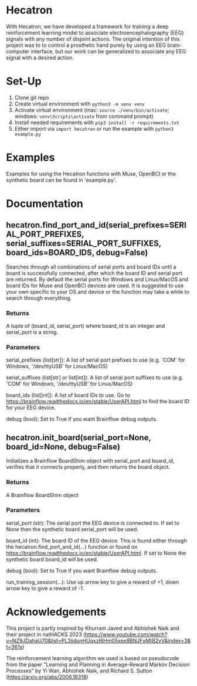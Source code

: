 # Hecatron
With Hecatron, we have developed a framework for training a deep reinforcement learning model to associate electroencephalography (EEG) signals with any number of disjoint actions. The original intention of this project was to to control a prosthetic hand purely by using an EEG brain-computer interface, but our work can be generalized to associate any EEG signal with a desired action.

# Set-Up
1. Clone git repo
2. Create virtual environment with ```python3 -m venv venv```
3. Activate virtual environment (mac: ```source ./venv/bin/activate```; windows: ```venv\Scripts\activate``` from command prompt)
4. Install needed requirements with ```pip3 install -r requirements.txt```
5. Either import via ```import hecatron``` or run the example with ```python3 example.py```

# Examples 
Examples for using the Hecatron functions with Muse, OpenBCI or the synthetic board can be found in 'example.py'.

# Documentation
## hecatron.find_port_and_id(serial_prefixes=SERIAL_PORT_PREFIXES, serial_suffixes=SERIAL_PORT_SUFFIXES, board_ids=BOARD_IDS, debug=False)
Searches through all combinations of serial ports and board IDs until a board is successfully connected, after which the board ID and serial port are returned. By default the serial ports for Windows and Linux/MacOS and board IDs for Muse and OpenBCI devices are used. It is suggested to use your own specific to your OS and device or the function may take a while to search through everything.

### Returns
A tuple of (board_id, serial_port) where board_id is an integer and serial_port is a string.

### Parameters
serial_prefixes (list[str]): A list of serial port prefixes to use (e.g. 'COM' for Windows, '/dev/ttyUSB' for Linux/MacOS)

serial_suffixes (list[str] or list[int]): A list of serial port suffixes to use (e.g. 'COM' for Windows, '/dev/ttyUSB' for Linux/MacOS)

board_ids (list[int]): A list of board IDs to use. Go to https://brainflow.readthedocs.io/en/stable/UserAPI.html to find the board ID for your EEG device.

debug (bool): Set to True if you want Brainflow debug outputs. 

## hecatron.init_board(serial_port=None, board_id=None, debug=False)
Initializes a Brainflow BoardShim object with serial_port and board_id, verifies that it connects properly, and then returns the board object.

### Returns
A Brainflow BoardShim object 

### Parameters
serial_port (str): The serial port the EEG device is connected to. If set to None then the synthetic board serial_port will be used.

board_id (int): The board ID of the EEG device. This is found either through the hecatron.find_port_and_id(...) function or found on https://brainflow.readthedocs.io/en/stable/UserAPI.html. If set to None the synthetic board board_id will be used.

debug (bool): Set to True if you want Brainflow debug outputs. 



run_training_session(...): 
Use up arrow key to give a reward of +1, down arrow key to give a reward of -1.

# Acknowledgements
This project is partly inspired by Khurram Javed and Abhishek Naik and their project in natHACKS 2023 (https://www.youtube.com/watch?v=NZ9JDahaU70&list=PL3jjdunHUqxzI6Hm05xex8BNJFxMtB2vV&index=3&t=361s)

The reinforcement learning algorithm we used is based on pseudocode from the paper "Learning and Planning in Average-Reward Markov Decision Processes" by Yi Wan, Abhishek Naik, and Richard S. Sutton (https://arxiv.org/abs/2006.16318)

